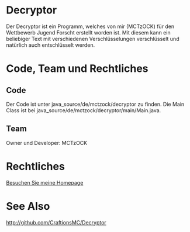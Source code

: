 # Decryptor
Der Decryptor ist ein Programm, welches von mir (MCTzOCK) für den Wettbewerb Jugend Forscht erstellt worden ist. Mit diesem kann ein beliebiger Text mit verschiedenen Verschlüsselungen verschlüsselt und natürlich auch entschlüsselt werden.

# Code, Team und Rechtliches

## Code

Der Code ist unter java_source/de/mctzock/decryptor zu finden. Die Main Class ist bei java_source/de/mctzock/decryptor/main/Main.java.

## Team 

Owner und Developer: MCTzOCK

# Rechtliches

[Besuchen Sie meine Homepage](http://mctzock.de/docs/Urheberrecht.pdf)

# See Also
http://github.com/CraftionsMC/Decryptor
